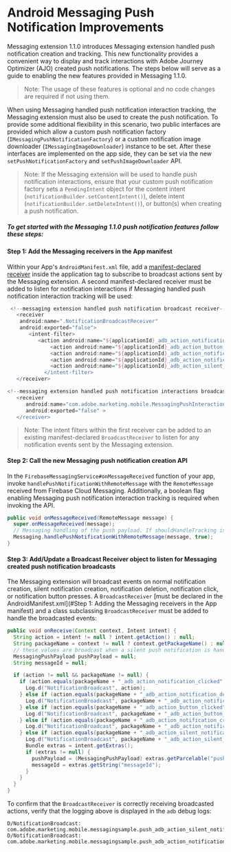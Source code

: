 # Android Messaging Push Notification Improvements

Messaging extension 1.1.0 introduces Messaging extension handled push notification creation and tracking. This new functionality provides a convenient way to display and track interactions with Adobe Journey Optimizer (AJO) created push notifications. The steps below will serve as a guide to enabling the new features provided in Messaging 1.1.0.

> Note: The usage of these features is optional and no code changes are required if not using them.

When using Messaging handled push notification interaction tracking, the Messaging extension must also be used to create the push notification. To provide some additional flexibility in this scenario, two public interfaces are provided which allow a custom push notification factory (`IMessagingPushNotificationFactory`) or a custom notification image downloader (`IMessagingImageDownloader`) instance to be set. After these interfaces are implemented on the app side, they can be set via the new `setPushNotificationFactory` and `setPushImageDownloader` API.

> Note:  If the Messaging extension will be used to handle push notification interactions, ensure that your custom push notification factory sets a `PendingIntent` object for the content intent (`notificationBuilder.setContentIntent()`), delete intent (`notificationBuilder.setDeleteIntent()`), or button(s) when creating a push notification.

##### To get started with the Messaging 1.1.0 push notification features follow these steps:

#### Step 1: Add the Messaging receivers in the App manifest

Within your App's `AndroidManifest.xml` file, add a [manifest-declared receiver](https://developer.android.com/guide/components/broadcasts#manifest-declared-receivers) inside the application tag to subscribe to broadcast actions sent by the Messaging extension. A second manifest-declared receiver must be added to listen for notification interactions if Messaging handled push notification interaction tracking will be used:

```groovy
 <!--messaging extension handled push notification broadcast receiver-->
   <receiver
   	android:name=".NotificationBroadcastReceiver"
	android:exported="false">
	   <intent-filter>
	      <action android:name="${applicationId}_adb_action_notification_clicked" />
              <action android:name="${applicationId}_adb_action_button_clicked" />
              <action android:name="${applicationId}_adb_action_notification_deleted" />
              <action android:name="${applicationId}_adb_action_notification_created" />
              <action android:name="${applicationId}_adb_action_silent_notification_created" />
            </intent-filter>
   </receiver>

<!--messaging extension handled push notification interactions broadcast receiver-->
   <receiver
      android:name="com.adobe.marketing.mobile.MessagingPushInteractionHandler"
      android:exported="false" >
   </receiver>
```

>  Note: The intent filters within the first receiver can be added to an existing manifest-declared `BroadcastReceiver` to listen for any notification events sent by the  Messaging extension.

#### Step 2: Call the new Messaging push notification creation API

In the `FirebaseMessagingService#onMessageReceived` function of your app, invoke `handlePushNotificationWithRemoteMessage` with the `RemoteMessage` received from Firebase Cloud Messaging. Additionally, a boolean flag enabling Messaging push notification interaction tracking is required when invoking the API.

```java
public void onMessageReceived(RemoteMessage message) {
  super.onMessageReceived(message);
  // Messaging handling of the push payload. If shouldHandleTracking is true then the Messaging extension will handle push notification interaction tracking automatically.
  Messaging.handlePushNotificationWithRemoteMessage(message, true);
}
```

#### Step 3: Add/Update a Broadcast Receiver object to listen for Messaging created push notification broadcasts

The Messaging extension will broadcast events on normal notification creation, silent notification creation, notification deletion, notification click, or notification button presses. A `BroadcastReceiver` [must be declared in the AndroidManifest.xml](#Step 1: Adding the Messaging receivers in the App manifest) and a class subclassing `BroadcastReceiver` must be added to handle the broadcasted events:

```java
public void onReceive(Context context, Intent intent) {
  String action = intent != null ? intent.getAction() : null;
  String packageName = context != null ? context.getPackageName() : null;
  // these values are broadcast when a silent push notification is handled by the Messaging extension
  MessagingPushPayload pushPayload = null;
  String messageId = null;

  if (action != null && packageName != null) {
    if (action.equals(packageName + "_adb_action_notification_clicked")) {
      Log.d("NotificationBroadcast", action);
    } else if (action.equals(packageName + "_adb_action_notification_deleted")) {
      Log.d("NotificationBroadcast", packageName + "_adb_action_notification_deleted");
    } else if (action.equals(packageName + "_adb_action_button_clicked")) {
      Log.d("NotificationBroadcast", packageName + "_adb_action_button_clicked");
    } else if (action.equals(packageName + "_adb_action_notification_created")) {
      Log.d("NotificationBroadcast", packageName + "_adb_action_notification_created");
    } else if (action.equals(packageName + "_adb_action_silent_notification_created")) {
      Log.d("NotificationBroadcast", packageName + "_adb_action_silent_notification_created");
      Bundle extras = intent.getExtras();
      if (extras != null) {
        pushPayload = (MessagingPushPayload) extras.getParcelable("pushPayload");
        messageId = extras.getString("messageId");
      }
    }
  }
}
```

To confirm that the `BroadcastReceiver` is correctly receiving broadcasted actions, verify that the logging above is displayed in the `adb` debug logs:

```
D/NotificationBroadcast: com.adobe.marketing.mobile.messagingsample.push_adb_action_silent_notification_created
D/NotificationBroadcast: com.adobe.marketing.mobile.messagingsample.push_adb_action_notification_created
```
